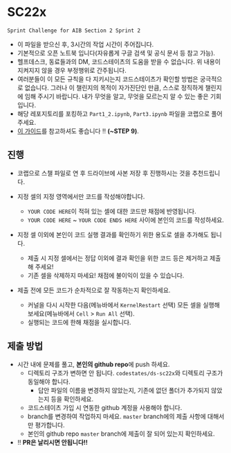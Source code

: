 # SC22x
`Sprint Challenge for AIB Section 2 Sprint 2`

- 이 파일을 받으신 후, 3시간의 작업 시간이 주어집니다.
- 기본적으로 오픈 노트북 입니다(자유롭게 구글 검색 및 공식 문서 등 참고 가능).
- 헬프데스크, 동료들과의 DM, 코드스테이츠의 도움을 받을 수 없습니다. 위 내용이 지켜지지 않을 경우 부정행위로 간주됩니다.
- 여러분들이 이 모든 규칙을 다 지키시는지 코드스테이츠가 확인할 방법은 궁극적으로 없습니다. 그러나 이 챌린지의 목적이 자가진단인 만큼, 스스로 정직하게 챌린지에 임해 주시기 바랍니다. 내가 무엇을 알고, 무엇을 모르는지 알 수 있는 좋은 기회입니다.
- 해당 레포지토리를 포킹하고 `Part1_2.ipynb`, `Part3.ipynb` 파일을 코랩으로 풀어주세요.
- [이 가이드](https://urclass.codestates.com/15778a1d-3915-433e-9952-45fbabb4a933?playlist=439)를 참고하셔도 좋습니다 ‼️ **(~STEP 9)**. 

## 진행
- 코랩으로 스챌 파일로 연 후 드라이브에 사본 저장 후 진행하시는 것을 추천드립니다.

- 지정 셀의 지정 영역에서만 코드를 작성해야합니다.
  - `YOUR CODE HERE`이 적혀 있는 셀에 대한 코드만 채점에 반영됩니다.
  - `YOUR CODE HERE` ~ `YOUR CODE ENDS HERE` 사이에 본인의 코드를 작성하세요.
  
- 지정 셀 이외에 본인이 코드 실행 결과를 확인하기 위한 용도로 셀을 추가해도 됩니다.
  - 제출 시 지정 셀에서는 정답 이외에 결과 확인을 위한 코드 등은 제거하고 제출해 주세요!
  - 기존 셀을 삭제하지 마세요! 채점에 불이익이 있을 수 있습니다.
  
- 제출 전에 모든 코드가 순차적으로 잘 작동하는지 확인하세요.
  - 커널을 다시 시작한 다음(메뉴바에서 `KernelRestart` 선택) 모든 셀을 실행해 보세요(메뉴바에서 `Cell` > `Run All` 선택).
  - 실행되는 코드에 한해 채점을 실시합니다.


## 제출 방법
- 시간 내에 문제를 풀고, **본인의 github repo**에 push 하세요.
  - 디렉토리 구조가 변하면 안 됩니다. `codestates/ds-sc22x`와 디렉토리 구조가 동일해야 합니다. 
    - 답안 파일의 이름을 변경하지 않았는지, 기존에 없던 폴더가 추가되지 않았는지 등을 확인하세요.
  - 코드스테이츠 가입 시 연동한 github 계정을 사용해야 합니다.
  - branch를 변경하여 작업하지 마세요. `master` branch에의 제출 사항에 대해서만 평가합니다.
  - 본인의 github repo `master` branch에 제출이 잘 되어 있는지 확인하세요.
- ‼️ **PR은 날리시면 안됩니다!!**
